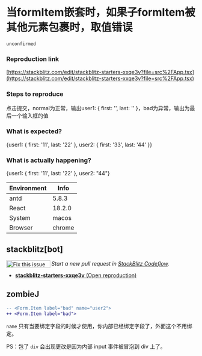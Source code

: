 # 当formItem嵌套时，如果子formItem被其他元素包裹时，取值错误

`unconfirmed`

### Reproduction link

[https://stackblitz.com/edit/stackblitz-starters-xxqe3v?file=src%2FApp.tsx](https://stackblitz.com/edit/stackblitz-starters-xxqe3v?file=src%2FApp.tsx)

### Steps to reproduce

点击提交，normal为正常，输出user1: { first: '', last: '' }，bad为异常，输出为最后一个输入框的值

### What is expected?

{user1: { first: '11', last: '22' }, user2: { first: '33', last: '44' }}

### What is actually happening?

{user1: { first: '11', last: '22' }, user2: "44"}

| Environment | Info   |
| ----------- | ------ |
| antd        | 5.8.3  |
| React       | 18.2.0 |
| System      | macos  |
| Browser     | chrome |

<!-- generated by ant-design-issue-helper. DO NOT REMOVE -->

## stackblitz[bot]

<a href='https://stackblitz.com/~/github.com/ant-design/ant-design/issues/44176?repros=stackblitz-starters-xxqe3v'><img src='https://developer.stackblitz.com/img/fix_this_issue_small.svg' alt='Fix this issue in StackBlitz Codeflow' align='left' width='117' height='20'></a> _Start a new pull request in [StackBlitz Codeflow](https://stackblitz.com/~/github.com/ant-design/ant-design/issues/44176?repros=stackblitz-starters-xxqe3v)._

- [**stackblitz-starters-xxqe3v** (Open reproduction)](https://stackblitz.com/edit/stackblitz-starters-xxqe3v?issueRepo=ant-design/ant-design&issueNumber=44176)

## zombieJ

```diff
-- <Form.Item label="bad" name="user2">
++ <Form.Item label="bad">
```

`name` 只有当要绑定字段的时候才使用，你内部已经绑定字段了，外面这个不用绑定。

PS：包了 `div` 会出现更改是因为内部 input 事件被冒泡到 div 上了。
